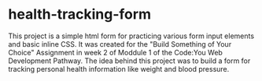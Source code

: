 # health-tracking-form
This project is a simple html form for practicing various form input elements and basic inline CSS. It was created for the "Build Something of Your Choice" Assignment in week 2 of Moddule 1 of the Code:You Web Development Pathway.
The idea behind this project was to build a form for tracking personal health information like weight and blood pressure.